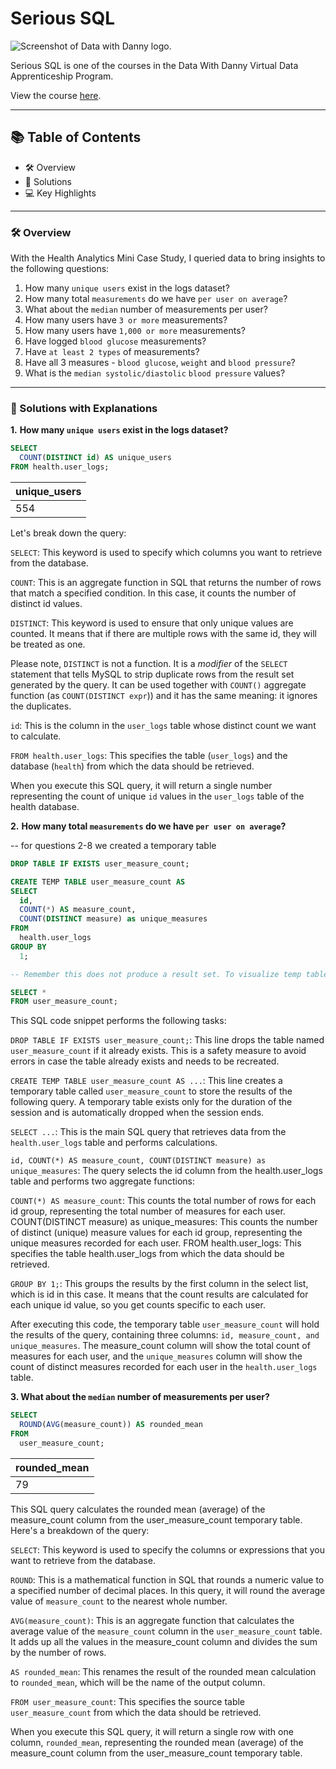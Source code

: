 # Serious SQL

![Screenshot of Data with Danny logo.](https://user-images.githubusercontent.com/81607668/128655887-038f2b02-0e9d-44b0-b632-594134bf3d56.png)

Serious SQL is one of the courses in the Data With Danny Virtual Data Apprenticeship Program.

View the course [here](https://www.datawithdanny.com/courses/serious-sql).

-------------------------------------

## 📚 Table of Contents
- 🛠️ Overview
- 🚀 Solutions
- 💻 Key Highlights

--------------------------------------

### 🛠️ Overview

With the Health Analytics Mini Case Study, I queried data to bring insights to the following questions:

1. How many `unique users` exist in the logs dataset?
2. How many total `measurements` do we have `per user on average`?
3. What about the `median` number of measurements per user?
4. How many users have `3 or more` measurements?
5. How many users have `1,000 or more` measurements?
6. Have logged `blood glucose` measurements?
7. Have `at least 2 types` of measurements?
8. Have all 3 measures - `blood glucose`, `weight` and `blood pressure`?
9. What is the `median systolic/diastolic` `blood pressure` values?

-----------------------------------------

### 🚀 Solutions with Explanations

**1.** **How many `unique users` exist in the logs dataset?**

```sql
SELECT
  COUNT(DISTINCT id) AS unique_users
FROM health.user_logs;
```

|unique_users                            |
|----------------------------------------|
|554                                     |

Let's break down the query:

`SELECT`: This keyword is used to specify which columns you want to retrieve from the database.

`COUNT`: This is an aggregate function in SQL that returns the number of rows that match a specified condition. In this case, it counts the number of distinct id values.

`DISTINCT`: This keyword is used to ensure that only unique values are counted. It means that if there are multiple rows with the same id, they will be treated as one. 

Please note, `DISTINCT` is not a function. It is a _modifier_ of the `SELECT` statement that tells MySQL to strip duplicate rows from the result set generated by the query. It can be used together with `COUNT()` aggregate function (as `COUNT(DISTINCT expr`)) and it has the same meaning: it ignores the duplicates.

`id`: This is the column in the `user_logs` table whose distinct count we want to calculate.

`FROM health.user_logs`: This specifies the table (`user_logs`) and the database (`health`) from which the data should be retrieved.

When you execute this SQL query, it will return a single number representing the count of unique `id` values in the `user_logs` table of the health database.

**2.** **How many total `measurements` do we have `per user on average`?**

-- for questions 2-8 we created a temporary table

```sql
DROP TABLE IF EXISTS user_measure_count;

CREATE TEMP TABLE user_measure_count AS
SELECT
  id,
  COUNT(*) AS measure_count,
  COUNT(DISTINCT measure) as unique_measures
FROM
  health.user_logs
GROUP BY
  1;

-- Remember this does not produce a result set. To visualize temp table, run script below

SELECT *
FROM user_measure_count;
  ```

This SQL code snippet performs the following tasks:

`DROP TABLE IF EXISTS user_measure_count;`: This line drops the table named `user_measure_count` if it already exists. This is a safety measure to avoid errors in case the table already exists and needs to be recreated.

`CREATE TEMP TABLE user_measure_count AS ...`: This line creates a temporary table called `user_measure_count` to store the results of the following query. A temporary table exists only for the duration of the session and is automatically dropped when the session ends.

`SELECT ...`: This is the main SQL query that retrieves data from the `health.user_logs` table and performs calculations.

`id, COUNT(*) AS measure_count, COUNT(DISTINCT measure) as unique_measures`: The query selects the id column from the health.user_logs table and performs two aggregate functions:

`COUNT(*) AS measure_count`: This counts the total number of rows for each id group, representing the total number of measures for each user.
COUNT(DISTINCT measure) as unique_measures: This counts the number of distinct (unique) measure values for each id group, representing the unique measures recorded for each user.
FROM health.user_logs: This specifies the table health.user_logs from which the data should be retrieved.

`GROUP BY 1;`: This groups the results by the first column in the select list, which is id in this case. It means that the count results are calculated for each unique id value, so you get counts specific to each user.

After executing this code, the temporary table `user_measure_count` will hold the results of the query, containing three columns: `id, measure_count, and unique_measures`. The measure_count column will show the total count of measures for each user, and the `unique_measures` column will show the count of distinct measures recorded for each user in the `health.user_logs` table.

**3. What about the `median` number of measurements per user?**

```sql
SELECT
  ROUND(AVG(measure_count)) AS rounded_mean
FROM
  user_measure_count;
```

|rounded_mean                            |
|----------------------------------------|
|79                                      |

This SQL query calculates the rounded mean (average) of the measure_count column from the user_measure_count temporary table. Here's a breakdown of the query:

`SELECT`: This keyword is used to specify the columns or expressions that you want to retrieve from the database.

`ROUND`: This is a mathematical function in SQL that rounds a numeric value to a specified number of decimal places. In this query, it will round the average value of `measure_count` to the nearest whole number.

`AVG(measure_count)`: This is an aggregate function that calculates the average value of the `measure_count` column in the `user_measure_count` table. It adds up all the values in the measure_count column and divides the sum by the number of rows.

`AS rounded_mean`: This renames the result of the rounded mean calculation to `rounded_mean`, which will be the name of the output column.

`FROM user_measure_count`: This specifies the source table `user_measure_count` from which the data should be retrieved.

When you execute this SQL query, it will return a single row with one column, `rounded_mean`, representing the rounded mean (average) of the measure_count column from the user_measure_count temporary table.

